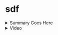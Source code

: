 # sdf

<details>
 <summary>Summary Goes Here</summary>
 
https://media3.giphy.com/media/J1XQvwIDtjl3LttuTO/giphy.gif

</details>

<details>
 <summary>Video</summary>
 
https://i.imgur.com/YAjk2jW.mp4

</details>
